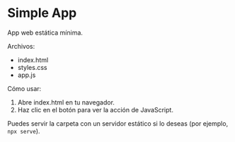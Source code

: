 # Simple App

App web estática mínima.

Archivos:
- index.html
- styles.css
- app.js

Cómo usar:
1. Abre index.html en tu navegador.
2. Haz clic en el botón para ver la acción de JavaScript.

Puedes servir la carpeta con un servidor estático si lo deseas (por ejemplo, `npx serve`).
